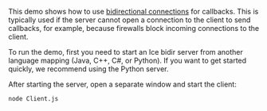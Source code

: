 This demo shows how to use [bidirectional connections][1] for callbacks.
This is typically used if the server cannot open a connection to the
client to send callbacks, for example, because firewalls block
incoming connections to the client.

To run the demo, first you need to start an Ice bidir server from
another language mapping (Java, C++, C#, or Python). If you want
to get started quickly, we recommend using the Python server.

After starting the server, open a separate window and start the
client:

```
node Client.js
```

[1]: https://doc.zeroc.com/ice/3.7/client-server-features/connection-management/bidirectional-connections
